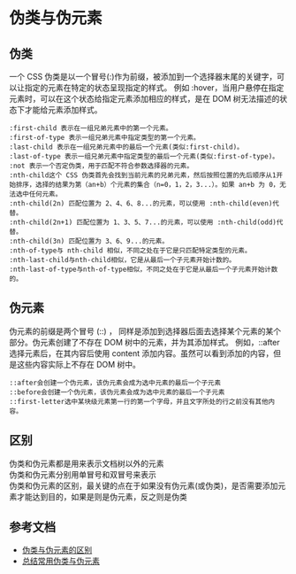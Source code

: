 # 伪类与伪元素
## 伪类
一个 CSS 伪类是以一个冒号(:)作为前缀，被添加到一个选择器末尾的关键字，可以让指定的元素在特定的状态呈现指定的样式。
例如 :hover，当用户悬停在指定元素时，可以在这个状态给指定元素添加相应的样式，是在 DOM 树无法描述的状态下才能给元素添加样式。

```
:first-child 表示在一组兄弟元素中的第一个元素。
:first-of-type 表示一组兄弟元素中指定类型的第一个元素。
:last-child 表示在一组兄弟元素中的最后一个元素(类似:first-child)。
:last-of-type 表示一组兄弟元素中指定类型的最后一个元素(类似:first-of-type)。
:not 表示一个否定伪类，用于匹配不符合参数选择器的元素。
:nth-child这个 CSS 伪类首先会找到当前元素的兄弟元素，然后按照位置的先后顺序从1开始排序，选择的结果为第（an+b）个元素的集合（n=0，1，2，3...）。如果 an+b 为 0，无法选中任何元素。
:nth-child(2n) 匹配位置为 2、4、6、8...的元素，可以使用 :nth-child(even)代替。
:nth-child(2n+1) 匹配位置为 1、3、5、7...的元素，可以使用 :nth-child(odd)代替。
:nth-child(3n) 匹配位置为 3、6、9...的元素。
:nth-of-type与 nth-child 相似，不同之处在于它是只匹配特定类型的元素。
:nth-last-child与nth-child相似，它是从最后一个子元素开始计数的。
:nth-last-of-type与nth-of-type相似，不同之处在于它是从最后一个子元素开始计数的。
```

## 伪元素
伪元素的前缀是两个冒号 (::) ， 同样是添加到选择器后面去选择某个元素的某个部分。伪元素创建了不存在 DOM 树中的元素，并为其添加样式。
例如，::after 选择元素后，在其内容后使用 content 添加内容。虽然可以看到添加的内容，但是这些内容实际上不存在 DOM 树中。

```
::after会创建一个伪元素，该伪元素会成为选中元素的最后一个子元素
::before会创建一个伪元素，该伪元素会成为选中元素的最后一个子元素
::first-letter选中某块级元素第一行的第一个字母，并且文字所处的行之前没有其他内容。
```

## 区别
伪类和伪元素都是用来表示文档树以外的元素<br>
伪类和伪元素分别用单冒号和双冒号来表示<br>
伪类和伪元素的区别，最关键的点在于如果没有伪元素(或伪类)，是否需要添加元素才能达到目的，如果是则是伪元素，反之则是伪类

## 参考文档
* [伪类与伪元素的区别](https://juejin.cn/post/6844903810951806989)
* [总结常用伪类与伪元素](https://segmentfault.com/a/1190000019122105)
